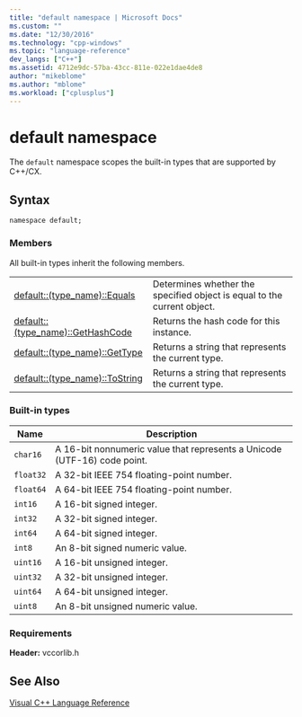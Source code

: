 ```yaml
---
title: "default namespace | Microsoft Docs"
ms.custom: ""
ms.date: "12/30/2016"
ms.technology: "cpp-windows"
ms.topic: "language-reference"
dev_langs: ["C++"]
ms.assetid: 4712e9dc-57ba-43cc-811e-022e1dae4de8
author: "mikeblome"
ms.author: "mblome"
ms.workload: ["cplusplus"]
---
```

# default namespace

The `default` namespace scopes the built-in types that are supported by C++/CX.

## Syntax

```
namespace default;
```

### Members

All built-in types inherit the following members.

|||
|-|-|
|[default::(type_name)::Equals](../cppcx/default-type-name-equals-method.md)|Determines whether the specified object is equal to the current object.|
|[default::(type_name)::GetHashCode](../cppcx/default-type-name-gethashcode-method.md)|Returns the hash code for this instance.|
|[default::(type_name)::GetType](../cppcx/default-type-name-gettype-method.md)|Returns a string that represents the current type.|
|[default::(type_name)::ToString](../cppcx/default-type-name-tostring-method.md)|Returns a string that represents the current type.|

### Built-in types

|Name|Description|
|----------|-----------------|
|`char16`|A 16-bit nonnumeric value that represents a Unicode (UTF-16) code point.|
|`float32`|A 32-bit IEEE 754 floating-point number.|
|`float64`|A 64-bit IEEE 754 floating-point number.|
|`int16`|A 16-bit signed integer.|
|`int32`|A 32-bit signed integer.|
|`int64`|A 64-bit signed integer.|
|`int8`|An 8-bit signed numeric value.|
|`uint16`|A 16-bit unsigned integer.|
|`uint32`|A 32-bit unsigned integer.|
|`uint64`|A 64-bit unsigned integer.|
|`uint8`|An 8-bit unsigned numeric value.|

### Requirements

**Header:** vccorlib.h

## See Also

[Visual C++ Language Reference](../cppcx/visual-c-language-reference-c-cx.md)